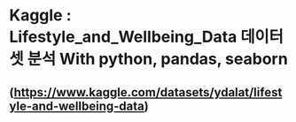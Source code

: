 # Kaggle : Lifestyle_and_Wellbeing_Data 데이터셋 분석 With python, pandas, seaborn

(https://www.kaggle.com/datasets/ydalat/lifestyle-and-wellbeing-data)
-----
